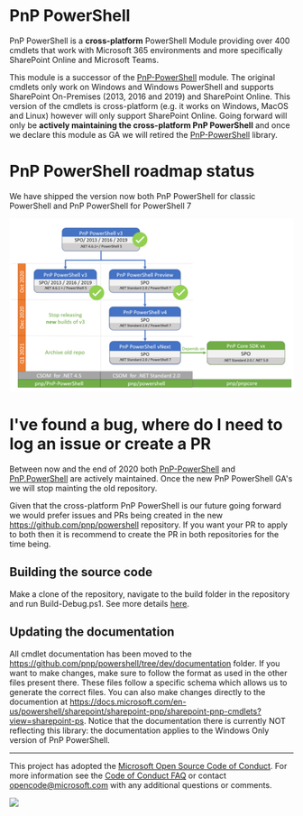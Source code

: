 # PnP PowerShell
PnP PowerShell is a **cross-platform** PowerShell Module providing over 400 cmdlets that work with Microsoft 365 environments and more specifically SharePoint Online and Microsoft Teams.

This module is a successor of the [PnP-PowerShell](https://github.com/pnp/pnp-powershell) module. The original cmdlets only work on Windows and Windows PowerShell and supports SharePoint On-Premises (2013, 2016 and 2019) and SharePoint Online. This version of the cmdlets is cross-platform (e.g. it works on Windows, MacOS and Linux) however will only support SharePoint Online. Going forward will only be **actively maintaining the cross-platform PnP PowerShell** and once we declare this module as GA we will retired the [PnP-PowerShell](https://github.com/pnp/pnp-powershell) library.

# PnP PowerShell roadmap status

We have shipped the version now both PnP PowerShell for classic PowerShell and PnP PowerShell for PowerShell 7

![PnP PowerShell RoadMap](images/PnP_PowerShell_Roadmap.png)

# I've found a bug, where do I need to log an issue or create a PR

Between now and the end of 2020 both [PnP-PowerShell](https://github.com/pnp/pnp-powershell) and [PnP.PowerShell](https://github.com/pnp/powershell) are actively maintained. Once the new PnP PowerShell GA's we will stop mainting the old repository.

Given that the cross-platform PnP PowerShell is our future going forward we would prefer issues and PRs being created in the new https://github.com/pnp/powershell repository. If you want your PR to apply to both then it is recommend to create the PR in both repositories for the time being.

## Building the source code

Make a clone of the repository, navigate to the build folder in the repository and run Build-Debug.ps1. See more details [here](xhref:buildingsourcecode).

## Updating the documentation

All cmdlet documentation has been moved to the https://github.com/pnp/powershell/tree/dev/documentation folder. If you want to make changes, make sure to follow the format as used in the other files present there. These files follow a specific schema which allows us to generate the correct files. You can also make changes directly to the documention at https://docs.microsoft.com/en-us/powershell/sharepoint/sharepoint-pnp/sharepoint-pnp-cmdlets?view=sharepoint-ps. Notice that the documentation there is currently NOT reflecting this library: the documentation applies to the Windows Only version of PnP PowerShell.

-------
This project has adopted the [Microsoft Open Source Code of Conduct](https://opensource.microsoft.com/codeofconduct/). For more information see the [Code of Conduct FAQ](https://opensource.microsoft.com/codeofconduct/faq/) or contact [opencode@microsoft.com](mailto:opencode@microsoft.com) with any additional questions or comments.

<img src="https://telemetry.sharepointpnp.com/pnp-powershell/readme" /> 
